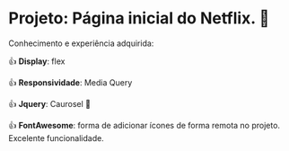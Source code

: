 # Projeto:  Página inicial do Netflix. 🥇

Conhecimento e experiência adquirida:

👍 **Display**: flex

👍 **Responsividade**: Media Query

👍 **Jquery**: Caurosel 🎠

👍 **FontAwesome**: forma de adicionar ícones de forma remota no projeto. Excelente funcionalidade.
